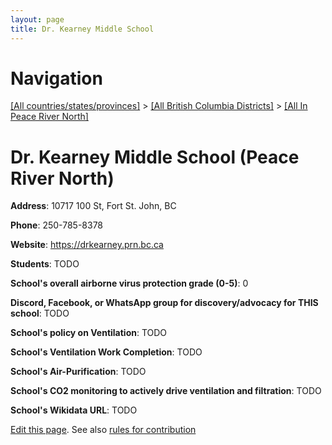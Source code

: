 ```yaml
---
layout: page
title: Dr. Kearney Middle School
---
```

# Navigation

[[All countries/states/provinces]](../../..) > [[All British Columbia Districts]](../..) > [[All In Peace River North]](..)

# Dr. Kearney Middle School (Peace River North)

**Address**: 10717 100 St, Fort St. John, BC

**Phone**: 250-785-8378

**Website**: <https://drkearney.prn.bc.ca>

**Students**: TODO

**School's overall airborne virus protection grade (0-5)**: 0

**Discord, Facebook, or WhatsApp group for discovery/advocacy for THIS school**: TODO

**School's policy on Ventilation**: TODO

**School's Ventilation Work Completion**: TODO

**School's Air-Purification**: TODO

**School's CO2 monitoring to actively drive ventilation and filtration**: TODO

**School's Wikidata URL**: TODO


[Edit this page](https://github.com/ventilate-schools/BC/edit/main/./Peace_River_North/Dr._Kearney_Middle_School.md). See also [rules for contribution](../../../contribution-rules/)
